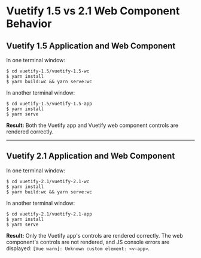 # Vuetify 1.5 vs 2.1 Web Component Behavior

## Vuetify 1.5 Application and Web Component

In one terminal window:

    $ cd vuetify-1.5/vuetify-1.5-wc
    $ yarn install
    $ yarn build:wc && yarn serve:wc

In another terminal window:

    $ cd vuetify-1.5/vuetify-1.5-app
    $ yarn install
    $ yarn serve

**Result:** Both the Vuetify app and Vuetify web component controls are rendered correctly.

---

## Vuetify 2.1 Application and Web Component

In one terminal window:

    $ cd vuetify-2.1/vuetify-2.1-wc
    $ yarn install
    $ yarn build:wc && yarn serve:wc

In another terminal window:

    $ cd vuetify-2.1/vuetify-2.1-app
    $ yarn install
    $ yarn serve

**Result:** Only the Vuetify app's controls are rendered correctly. The web component's controls are not rendered, and JS console errors are displayed: `[Vue warn]: Unknown custom element: <v-app>`.


